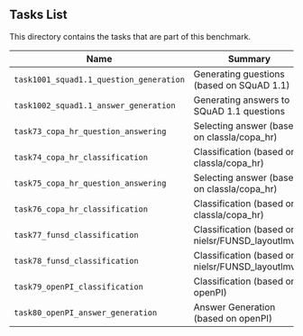 ## Tasks List 

This directory contains the tasks that are part of this benchmark. 


Name | Summary | Category
---- | ----------- | --------
`task1001_squad1.1_question_generation` | Generating guestions (based on SQuAD 1.1) | Question Generation  
`task1002_squad1.1_answer_generation` | Generating answers to SQuAD 1.1 questions | Answer Generation
`task73_copa_hr_question_answering` | Selecting answer (based on classla/copa_hr) | Answer Selection
`task74_copa_hr_classification` | Classification (based on classla/copa_hr) | Classification
`task75_copa_hr_question_answering` | Selecting answer (based on classla/copa_hr) | Answer Selection
`task76_copa_hr_classification` | Classification (based on classla/copa_hr) | Classification
`task77_funsd_classification` | Classification (based on nielsr/FUNSD_layoutlmv2) | Classification
`task78_funsd_classification` | Classification (based on nielsr/FUNSD_layoutlmv2) | Classification
`task79_openPI_classification` | Classification (based on openPI) | Classification
`task80_openPI_answer_generation` | Answer Generation (based on openPI) | Answer Generation
